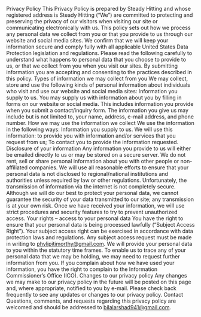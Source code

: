 Privacy Policy 
This Privacy Policy is prepared by Steady Hitting and whose registered address is Steady Hitting (“We”) are committed to protecting and preserving the privacy of our visitors when visiting our site or communicating electronically with us.
This policy sets out how we process any personal data we collect from you or that you provide to us through our website and social media sites. We confirm that we will keep your information secure and comply fully with all applicable United States Data Protection legislation and regulations. Please read the following carefully to understand what happens to personal data that you choose to provide to us, or that we collect from you when you visit our sites. By submitting information you are accepting and consenting to the practices described in this policy.
Types of information we may collect from you
We may collect, store and use the following kinds of personal information about individuals who visit and use our website and social media sites:
Information you supply to us. You may supply us with information about you by filling in forms on our website or social media. This includes information you provide when you submit a contact/inquiry form. The information you give us may include but is not limited to, your name, address, e-mail address, and phone number.
How we may use the information we collect
We use the information in the following ways:
Information you supply to us. We will use this information:
to provide you with information and/or services that you request from us;
To contact you to provide the information requested.
Disclosure of your information
Any information you provide to us will either be emailed directly to us or may be stored on a secure server.
We do not rent, sell or share personal information about you with other people or non-affiliated companies.
We will use all reasonable efforts to ensure that your personal data is not disclosed to regional/national institutions and authorities unless required by law or other regulations.
Unfortunately, the transmission of information via the internet is not completely secure. Although we will do our best to protect your personal data, we cannot guarantee the security of your data transmitted to our site; any transmission is at your own risk. Once we have received your information, we will use strict procedures and security features to try to prevent unauthorized access.
Your rights – access to your personal data
You have the right to ensure that your personal data is being processed lawfully (“Subject Access Right”). Your subject access right can be exercised in accordance with data protection laws and regulations. Any subject access request must be made in writing to phylipitimorthy@gmail.com. We will provide your personal data to you within the statutory time frames. To enable us to trace any of your personal data that we may be holding, we may need to request further information from you. If you complain about how we have used your information, you have the right to complain to the Information Commissioner’s Office (ICO).
Changes to our privacy policy
Any changes we may make to our privacy policy in the future will be posted on this page and, where appropriate, notified to you by e-mail. Please check back frequently to see any updates or changes to our privacy policy.
Contact
Questions, comments, and requests regarding this privacy policy are welcomed and should be addressed to bilalarshad941@gmail.com.

